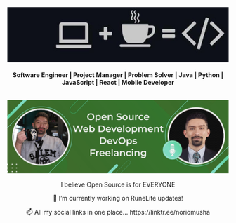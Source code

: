 <div align="center">
  <img href="https://edwardialvarado.wixsite.com/home" src=/images/caffeine.png />
  <br></br>
  <b>Software Engineer | Project Manager | Problem Solver | Java | Python | JavaScript | React | Mobile Developer</b>
  <br></br>
</div>

<p style="text-align:center;">
<a href="https://edwardialvarado.wixsite.com/home">
<img src=/images/Banner.png></img>
</a>
</p>

<div align="center">
  <p>I believe Open Source is for EVERYONE</p>
<p>🔭 I’m currently working on RuneLite updates!</p>
<p>📫 All my social links in one place... https://linktr.ee/noriomusha</p>
</div>



<!--
**Noriomusha/Noriomusha** is a ✨ _special_ ✨ repository because its `README.md` (this file) appears on your GitHub profile.

Here are some ideas to get you started:

- 🔭 I’m currently working on ...
- 🌱 I’m currently learning ...
- 👯 I’m looking to collaborate on ...
- 🤔 I’m looking for help with ...
- 💬 Ask me about ...
- 📫 How to reach me: ...
- 😄 Pronouns: ...
- ⚡ Fun fact: ...
-->
